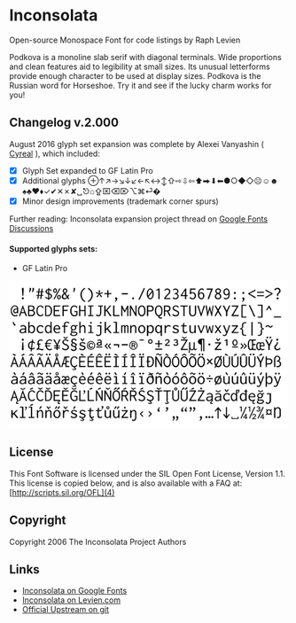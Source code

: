 # Inconsolata

Open-source Monospace Font for code listings by Raph Levien 

Podkova is a monoline slab serif with diagonal terminals. Wide proportions and clean features aid to legibility at small sizes. Its unusual letterforms provide enough character to be used at display sizes. Podkova is the Russian word for Horseshoe. Try it and see if the lucky charm works for you!

## Changelog v.2.000

August 2016 glyph set expansion was complete by Alexei Vanyashin ( [Cyreal](5) ), which included:

- [x] Glyph Set expanded to GF Latin Pro
- [x] Additional glyphs ⊕↑↗→↘↓↙←↖↔↕⇧⇨⇩⇦⬆⮕⬇⬅●○◆◇☹☺☻♠♣♥♦✓✔✕✗✘␣⎋⌂⇪⌧⌫⌦⌥⌘⏎�
- [x] Minor design improvements (trademark corner spurs)

Further reading: Inconsolata expansion project thread on [Google Fonts Discussions](6)

#### Supported glyphs sets:

* GF Latin Pro

![Inconsolata Preview](documentation/img/inco-preview.png)

## License

This Font Software is licensed under the SIL Open Font License, Version 1.1.
This license is copied below, and is also available with a FAQ at:
[http://scripts.sil.org/OFL](4)

## Copyright

Copyright 2006 The Inconsolata Project Authors

## Links

* [Inconsolata on Google Fonts](1)
* [Inconsolata on Levien.com](2)
* [Official Upstream on git](3)

[1]: https://fonts.google.com/specimen/Inconsolata
[2]: http://levien.com/type/myfonts/inconsolata.html
[3]: https://github.com/google/fonts/tree/master/ofl/inconsolata
[4]: http://scripts.sil.org/OFL
[5]: https://cyreal.org
[6]: https://groups.google.com/forum/#!searchin/googlefonts-discuss/inconsolata%7Csort:relevance/googlefonts-discuss/wgVuOx9yo5k/2QSUQ78CCQAJ